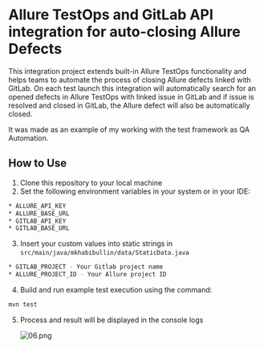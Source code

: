 # Allure TestOps and GitLab API integration for auto-closing Allure Defects

This integration project extends built-in Allure TestOps functionality and helps teams to automate the process of
closing
Allure defects linked with GitLab. On each test launch this integration will automatically search for an opened
defects in Allure TestOps with linked issue in GitLab and if issue is resolved and closed in GitLab, the
Allure defect will also be automatically closed.

It was made as an example of my working with the test framework as QA Automation.

## How to Use

1. Clone this repository to your local machine
2. Set the following environment variables in your system or in your IDE:

```bash
* ALLURE_API_KEY 
* ALLURE_BASE_URL 
* GITLAB_API_KEY
* GITLAB_BASE_URL
```
3. Insert your custom values into static strings in `src/main/java/mkhabibullin/data/StaticData.java`
```bash
* GITLAB_PROJECT - Your Gitlab project name
* ALLURE_PROJECT_ID - Your Allure project ID
```
4. Build and run example test execution using the command:
```bash
mvn test
```
5. Process and result will be displayed in the console logs

   ![06.png](img/06.png)
